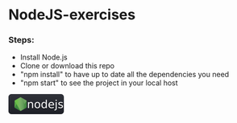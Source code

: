 # NodeJS-exercises

### Steps:

<ul>
<li>Install Node.js</li>
<li>Clone or download this repo</li>
<li>"npm install" to have up to date all the dependencies you need</li>
<li>"npm start" to see the project in your local host</li>
</ul>

<img src="./images/nodejs.svg">
